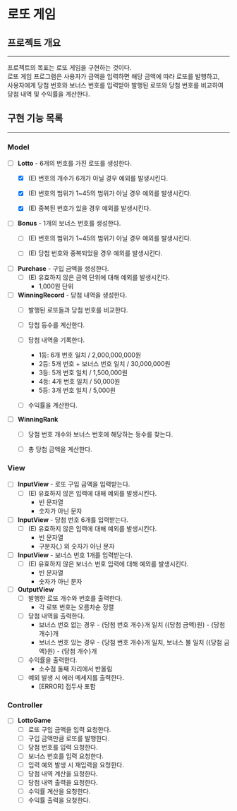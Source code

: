 # 로또 게임

## 프로젝트 개요
- - - 
프로젝트의 목표는 로또 게임을 구현하는 것이다.  
로또 게임 프로그램은 사용자가 금액을 입력하면 해당 금액에 따라 로또를 발행하고,   
사용자에게 당첨 번호와 보너스 번호를 입력받아 발행된 로또와 당첨 번호를 비교하여 당첨 내역 및 수익률을 계산한다.


## 구현 기능 목록
- - -
### Model
- [ ] **Lotto** - 6개의 번호를 가진 로또를 생성한다.
  - [x] (E) 번호의 개수가 6개가 아닐 경우 예외를 발생시킨다.
  - [x] (E) 번호의 범위가 1~45의 범위가 아닐 경우 예외를 발생시킨다.
  - [x] (E) 중복된 번호가 있을 경우 예외를 발생시킨다.


- [ ] **Bonus** - 1개의 보너스 번호를 생성한다.
  - [ ] (E) 번호의 범위가 1~45의 범위가 아닐 경우 예외를 발생시킨다.
  - [ ] (E) 당첨 번호와 중복되었을 경우 예외를 발생시킨다.


- [ ] **Purchase** - 구입 금액을 생성한다.
  - [ ] (E) 유효하지 않은 금액 단위에 대해 예외를 발생시킨다.
    - 1,000원 단위


- [ ] **WinningRecord** - 당첨 내역을 생성한다.
  - [ ] 발행된 로또들과 당첨 번호를 비교한다.
  - [ ] 당첨 등수를 계산한다.
  - [ ] 당첨 내역을 기록한다.
    - 1등: 6개 번호 일치 / 2,000,000,000원
    - 2등: 5개 번호 + 보너스 번호 일치 / 30,000,000원
    - 3등: 5개 번호 일치 / 1,500,000원
    - 4등: 4개 번호 일치 / 50,000원
    - 5등: 3개 번호 일치 / 5,000원
  - [ ] 수익률을 계산한다.


- [ ] **WinningRank**
  - [ ] 당첨 번호 개수와 보너스 번호에 해당하는 등수를 찾는다.
  - [ ] 총 당첨 금액을 계산한다.


### View
- [ ] **InputView** - 로또 구입 금액을 입력받는다.
  - [ ] (E) 유효하지 않은 입력에 대해 예외를 발생시킨다.
    - 빈 문자열
    - 숫자가 아닌 문자


- [ ] **InputView** - 당첨 번호 6개를 입력받는다.
  - [ ] (E) 유효하지 않은 입력에 대해 예외를 발생시킨다.
    - 빈 문자열
    - 구분자(,) 외 숫자가 아닌 문자


- [ ] **InputView** - 보너스 번호 1개를 입력받는다.
  - [ ] (E) 유효하지 않은 보너스 번호 입력에 대해 예외를 발생시킨다.
    - 빈 문자열
    - 숫자가 아닌 문자


- [ ] **OutputView**
  - [ ] 발행한 로또 개수와 번호를 출력한다.
    - 각 로또 번호는 오름차순 정렬
  - [ ] 당첨 내역을 출력한다.
    - 보너스 번호 없는 경우 - {당첨 번호 개수}개 일치 ({당첨 금액}원) - {당첨 개수}개
    - 보너스 번호 있는 경우 - {당첨 번호 개수}개 일치, 보너스 볼 일치 ({당첨 금액}원) - {당첨 개수}개
  - [ ] 수익률을 출력한다.
    - 소수점 둘째 자리에서 반올림
  - [ ] 예외 발생 시 에러 메세지를 출력한다.
    - [ERROR] 접두사 포함


### Controller
- [ ] **LottoGame**
  - [ ] 로또 구입 금액을 입력 요청한다.
  - [ ] 구입 금액만큼 로또를 발행한다.
  - [ ] 당첨 번호를 입력 요청한다.
  - [ ] 보너스 번호를 입력 요청한다.
  - [ ] 입력 예외 발생 시 재입력을 요청한다.
  - [ ] 당첨 내역 계산을 요청한다.
  - [ ] 당첨 내역 출력을 요청한다.
  - [ ] 수익률 계산을 요청한다.
  - [ ] 수익률 출력을 요청한다.